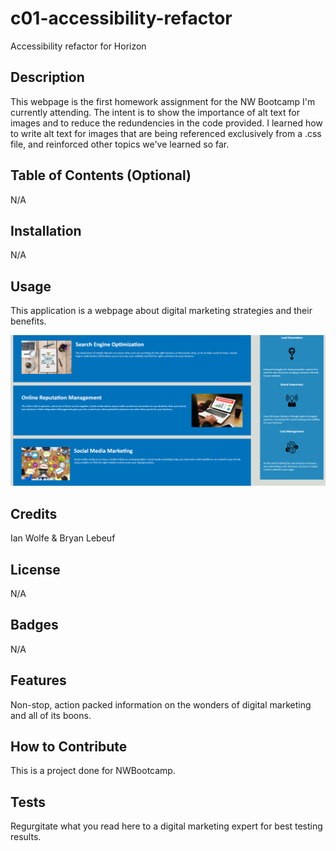 # c01-accessibility-refactor
Accessibility refactor for Horizon

## Description

This webpage is the first homework assignment for the NW Bootcamp I'm currently attending. The intent is to show the importance of alt text for images and to reduce the redundencies in the code provided. I learned how to write alt text for images that are being referenced exclusively from a .css file, and reinforced other topics we've learned so far.

## Table of Contents (Optional)

N/A

## Installation

N/A

## Usage

This application is a webpage about digital marketing strategies and their benefits.

![Screenshot of the body of the page](./assets/images/Screenshot-of-completed-project.png)

## Credits

Ian Wolfe & Bryan Lebeuf

## License

N/A

## Badges

N/A

## Features

Non-stop, action packed information on the wonders of digital marketing and all of its boons.

## How to Contribute

This is a project done for NWBootcamp.

## Tests

Regurgitate what you read here to a digital marketing expert for best testing results.